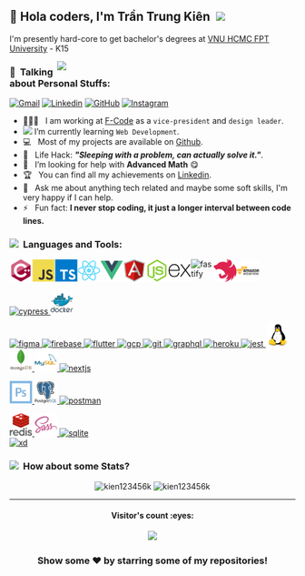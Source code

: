 <h2>👋 Hola coders, I'm Trần Trung Kiên &nbsp;<img src="https://media1.giphy.com/media/5WjvTkh7sYGE4Jq3qA/giphy.gif" width="15"></h2>

I'm presently hard-core to get bachelor's degrees at [VNU HCMC FPT University](https://hcmuni.fpt.edu.vn/) - K15

<img align='right' src="https://media0.giphy.com/media/nm6266UyRc2EnfpAo8/giphy.gif" width="420">
<h3 align="left">🧐&nbsp;&nbsp;Talking about Personal Stuffs:</h3>

[![Gmail](https://img.shields.io/twitter/url?label=Gmail&logo=gmail&url=https://gmail.com)](mailto:tran123456k@gmail.com)
[![Linkedin](https://img.shields.io/twitter/url?label=Linkedin&logo=linkedin&url=https://www.linkedin.com/in/kirintran/)](https://www.linkedin.com/in/kirintran/)
[![GitHub](https://img.shields.io/twitter/url?label=Visualize&logo=github&url=https://profile-summary-for-github.com/user/kien123456k)](https://profile-summary-for-github.com/user/kien123456k)
[![Instagram](https://img.shields.io/twitter/url?label=Instagram&logo=instagram&style=social&url=https%3A%2F%2Fwww.instagram.com%2Fzkirinz1511%2F)](https://www.instagram.com/zkirinz1511/)
- 👨🏻‍💻 &nbsp; I am working at [F-Code](https://www.facebook.com/fcodefpt) as a `vice-president` and `design leader`.
- <img src="https://media2.giphy.com/media/5aYfJYohCSeYgtVlUj/giphy.gif" width="30" />&nbsp;I’m currently learning `Web Development`.
- 💻 &nbsp; Most of my projects are available on [Github](https://github.com/kien123456k?tab=repositories).
- 🎯 &nbsp; Life Hack: ***"Sleeping with a problem, can actually solve it."***. 
- 🤝 &nbsp; I’m looking for help with **Advanced Math** 😋
- 🏆 &nbsp; You can find all my achievements on [Linkedin](https://www.linkedin.com/in/kirintran/).
- 💬 &nbsp; Ask me about anything tech related and maybe some soft skills, I'm very happy if I can help.
- ⚡ &nbsp; Fun fact: **I never stop coding, it just a longer interval between code lines.**

<h3 align="left"><img src="https://media1.giphy.com/media/3oKIPkHXpUP8lIO0AU/giphy.gif" width="30">&nbsp;&nbsp;Languages and Tools:</h3>
<p align="left">
  <a href="https://www.w3schools.com/cpp/" target="_blank"> 
    <img src="https://raw.githubusercontent.com/devicons/devicon/master/icons/cplusplus/cplusplus-original.svg" alt="cplusplus" align="left" width="40" /> 
  </a> 
  <a href="https://developer.mozilla.org/en-US/docs/Web/JavaScript" target="_blank">
    <img  src="https://raw.githubusercontent.com/devicons/devicon/master/icons/javascript/javascript-original.svg" alt="javascript" align="left" width="40" />
  </a>
  <a href="https://www.typescriptlang.org/" target="_blank"> 
    <img src="https://raw.githubusercontent.com/devicons/devicon/master/icons/typescript/typescript-original.svg" alt="typescript" align="left"  width="40" /> 
  </a> 
  <a href="https://reactjs.org/" target="_blank"> 
    <img src="https://raw.githubusercontent.com/devicons/devicon/master/icons/react/react-original.svg" alt="react" align="left" width="40" /> 
  </a>
  <a href="https://vuejs.org/" target="_blank"> 
    <img src="https://raw.githubusercontent.com/devicons/devicon/master/icons/vuejs/vuejs-original.svg" alt="vuejs" align="left" width="40" /> 
  </a>
  <a href="https://angular.io" target="_blank"> 
    <img src="https://raw.githubusercontent.com/devicons/devicon/master/icons/angularjs/angularjs-original.svg" alt="angularjs" align="left" width="40" /> 
  </a>
  <a href="https://nodejs.org" target="_blank"> 
    <img src="https://raw.githubusercontent.com/devicons/devicon/master/icons/nodejs/nodejs-original.svg" alt="nodejs" align="left" width="40" /> 
  </a> 
  <a href="https://expressjs.com" target="_blank"> 
    <img src="https://raw.githubusercontent.com/devicons/devicon/master/icons/express/express-original.svg" alt="express" align="left" width="40" />
  </a>
  <a href="https://www.fastify.io/" target="_blank"> 
    <img src="https://icons-for-free.com/iconfiles/png/512/fastify-1324440156661837332.png" alt="fastify" align="left" width="40" />
  </a>
  <a href="https://nestjs.com" target="_blank"> 
    <img src="https://raw.githubusercontent.com/devicons/devicon/master/icons/nestjs/nestjs-plain.svg" alt="nestjs" align="left" width="40" />
  </a>
  <a href="https://aws.amazon.com" target="_blank"> <img src="https://raw.githubusercontent.com/devicons/devicon/master/icons/amazonwebservices/amazonwebservices-original-wordmark.svg" alt="aws" width="40" height="40"/> </a>
 
  <a href="https://www.cypress.io" target="_blank"> <img src="https://raw.githubusercontent.com/simple-icons/simple-icons/6e46ec1fc23b60c8fd0d2f2ff46db82e16dbd75f/icons/cypress.svg" alt="cypress" width="40" height="40"/> </a> 
  <a href="https://www.docker.com/" target="_blank"> <img src="https://raw.githubusercontent.com/devicons/devicon/master/icons/docker/docker-original-wordmark.svg" alt="docker" width="40" height="40"/> </a> 
  
  <a href="https://www.figma.com/" target="_blank"> <img src="https://www.vectorlogo.zone/logos/figma/figma-icon.svg" alt="figma" width="40" height="40"/> </a> 
  <a href="https://firebase.google.com/" target="_blank"> <img src="https://www.vectorlogo.zone/logos/firebase/firebase-icon.svg" alt="firebase" width="40" height="40"/> </a> 
  <a href="https://flutter.dev" target="_blank"> <img src="https://www.vectorlogo.zone/logos/flutterio/flutterio-icon.svg" alt="flutter" width="40" height="40"/> </a> 
  <a href="https://cloud.google.com" target="_blank"> <img src="https://www.vectorlogo.zone/logos/google_cloud/google_cloud-icon.svg" alt="gcp" width="40" height="40"/> </a> 
  <a href="https://git-scm.com/" target="_blank"> <img src="https://www.vectorlogo.zone/logos/git-scm/git-scm-icon.svg" alt="git" width="40" height="40"/> </a> 
  <a href="https://graphql.org" target="_blank"> <img src="https://www.vectorlogo.zone/logos/graphql/graphql-icon.svg" alt="graphql" width="40" height="40"/> </a> 
  <a href="https://heroku.com" target="_blank"> <img src="https://www.vectorlogo.zone/logos/heroku/heroku-icon.svg" alt="heroku" width="40" height="40"/> </a> 
  <a href="https://jestjs.io" target="_blank"> <img src="https://www.vectorlogo.zone/logos/jestjsio/jestjsio-icon.svg" alt="jest" width="40" height="40"/> </a> 
  <a href="https://www.linux.org/" target="_blank"> <img src="https://raw.githubusercontent.com/devicons/devicon/master/icons/linux/linux-original.svg" alt="linux" width="40" height="40"/> </a> 
  <a href="https://www.mongodb.com/" target="_blank"> <img src="https://raw.githubusercontent.com/devicons/devicon/master/icons/mongodb/mongodb-original-wordmark.svg" alt="mongodb" width="40" height="40"/> </a> 
  <a href="https://www.mysql.com/" target="_blank"> <img src="https://raw.githubusercontent.com/devicons/devicon/master/icons/mysql/mysql-original-wordmark.svg" alt="mysql" width="40" height="40"/> </a> 
  <a href="https://nextjs.org/" target="_blank"> <img src="https://cdn.worldvectorlogo.com/logos/nextjs-3.svg" alt="nextjs" width="40" height="40"/> </a> 
  
  <a href="https://www.photoshop.com/en" target="_blank"> <img src="https://raw.githubusercontent.com/devicons/devicon/master/icons/photoshop/photoshop-line.svg" alt="photoshop" width="40" height="40"/> </a> 
  <a href="https://www.postgresql.org" target="_blank"> <img src="https://raw.githubusercontent.com/devicons/devicon/master/icons/postgresql/postgresql-original-wordmark.svg" alt="postgresql" width="40" height="40"/> </a> 
  <a href="https://postman.com" target="_blank"> <img src="https://www.vectorlogo.zone/logos/getpostman/getpostman-icon.svg" alt="postman" width="40" height="40"/> </a> 
  
  <a href="https://redis.io" target="_blank"> <img src="https://raw.githubusercontent.com/devicons/devicon/master/icons/redis/redis-original-wordmark.svg" alt="redis" width="40" height="40"/> </a> 
  <a href="https://sass-lang.com" target="_blank"> <img src="https://raw.githubusercontent.com/devicons/devicon/master/icons/sass/sass-original.svg" alt="sass" width="40" height="40"/> </a> 
  <a href="https://www.sqlite.org/" target="_blank"> <img src="https://www.vectorlogo.zone/logos/sqlite/sqlite-icon.svg" alt="sqlite" width="40" height="40"/> </a>  
  <a href="https://www.adobe.com/products/xd.html" target="_blank"> <img src="https://cdn.worldvectorlogo.com/logos/adobe-xd.svg" alt="xd" width="40" height="40"/> </a> </p>

<h3 align="left"><img src="https://media0.giphy.com/media/f6ytzUt63xVLDDzONe/giphy.gif" width="32">&nbsp;&nbsp;How about some Stats?</h3>
<div align="center"><img height="180em" src="https://github-readme-stats.vercel.app/api/top-langs?username=kien123456k&show_icons=true&locale=en&layout=compact&&bg_color=30,e96443,904e95&title_color=fff&text_color=fff" alt="kien123456k" />
<img height="180em" src="https://github-readme-stats.vercel.app/api?username=kien123456k&show_icons=true&locale=en&&bg_color=30,e96443,904e95&title_color=fff&text_color=fff" alt="kien123456k" /></div>

<hr/>
<h4 align="center">Visitor's count :eyes:</h4>
<p align="center"><img src="https://profile-counter.glitch.me/{kien123456k}/count.svg"/></p>
<div align="center">
  
### Show some ❤️ by starring some of my repositories!
</div>
